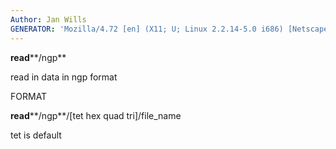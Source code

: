 ```yaml
---
Author: Jan Wills
GENERATOR: 'Mozilla/4.72 [en] (X11; U; Linux 2.2.14-5.0 i686) [Netscape]'
---
```


 **read****/ngp**

  read in data in ngp format

 FORMAT

  **read****/ngp**/[tet  hex quad tri]/file\_name

  tet is default
